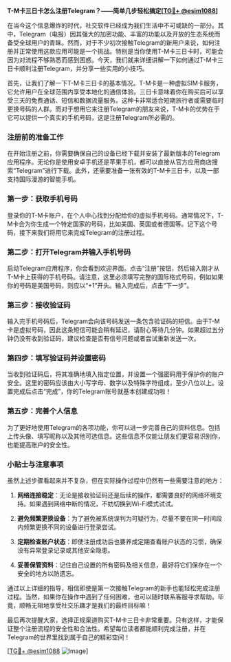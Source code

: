 **T-M卡三日卡怎么注册Telegram？——简单几步轻松搞定[[TG💪+ @esim1088](https://t.me/s/esim1088)]**

在当今这个信息爆炸的时代，社交软件已经成为我们生活中不可或缺的一部分。其中，Telegram（电报）因其强大的加密功能、丰富的功能以及开放的生态系统而备受全球用户的青睐。然而，对于不少初次接触Telegram的新用户来说，如何注册并正常使用这款应用可能是一个挑战。特别是当你使用T-M卡三日卡时，可能会因为对流程不够熟悉而感到困惑。今天，我们就来详细讲解一下如何通过T-M卡三日卡顺利注册Telegram，并分享一些实用的小技巧。

首先，让我们了解一下T-M卡三日卡的基本情况。T-M卡是一种虚拟SIM卡服务，它允许用户在全球范围内享受本地化的通信体验。三日卡意味着你在购买后可以享受三天的免费通话、短信和数据流量服务。这种卡非常适合短期旅行者或需要临时更换号码的人群。而对于想用它来注册Telegram的朋友来说，T-M卡的优势在于它可以提供一个真实的手机号码，这是注册Telegram所必需的。

### 注册前的准备工作

在开始注册之前，你需要确保自己的设备已经下载并安装了最新版本的Telegram应用程序。无论你是使用安卓手机还是苹果手机，都可以直接从官方应用商店搜索“Telegram”进行下载。此外，还需要准备一张有效的T-M卡三日卡，以及一部支持国际漫游的智能手机。

### 第一步：获取手机号码

登录你的T-M卡账户，在个人中心找到分配给你的虚拟手机号码。通常情况下，T-M卡会为你生成一个特定国家的号码，比如美国、英国或者德国等。记下这个号码，接下来我们将用它来完成Telegram的注册过程。

### 第二步：打开Telegram并输入手机号码

启动Telegram应用程序，你会看到欢迎界面。点击“注册”按钮，然后输入刚才从T-M卡上获得的手机号码。请注意，这里必须填写完整的国际格式号码，例如如果你的号码是美国号码，则应以“+1”开头。输入完成后，点击“下一步”。

### 第三步：接收验证码

输入完手机号码后，Telegram会向该号码发送一条包含验证码的短信。由于T-M卡是虚拟号码，因此这条短信可能会稍有延迟，请耐心等待几分钟。如果超过五分钟仍没有收到验证码，建议检查是否有信号问题或者尝试重新发送一次。

### 第四步：填写验证码并设置密码

当收到验证码后，将其准确地填入指定位置，并设置一个强密码用于保护你的账户安全。这里的密码应该由大小写字母、数字以及特殊字符组成，至少八位以上。设置完成后点击“完成”，你的Telegram账号就基本创建成功啦！

### 第五步：完善个人信息

为了更好地使用Telegram的各项功能，你可以进一步完善自己的资料信息。包括上传头像、填写昵称以及其他可选信息。这些信息不仅能让朋友们更容易识别你，也能提高账户的安全性。

### 小贴士与注意事项

虽然上述步骤看起来并不复杂，但在实际操作过程中仍然有一些需要注意的地方：

1. **网络连接稳定**：无论是接收验证码还是后续的操作，都需要良好的网络环境支持。如果遇到网络中断的情况，不妨切换到Wi-Fi模式试试。
   
2. **避免频繁更换设备**：为了避免被系统误判为可疑行为，尽量不要在同一时间段内频繁更换不同的设备进行登录尝试。

3. **定期检查账户状态**：即使注册成功后也要养成定期查看账户状态的习惯，确保没有异常登录记录或其他安全隐患。

4. **妥善保管资料**：记住自己设置的所有密码及相关信息，最好将它们保存在一个安全的地方以防遗忘。

通过以上详细的指导，相信即使是第一次接触Telegram的新手也能轻松完成注册过程。当然，如果你在操作中遇到了任何困难，也可以随时联系客服寻求帮助。毕竟，顺畅无阻地享受社交乐趣才是我们的最终目标嘛！

最后再次提醒大家，选择正规渠道购买T-M卡三日卡非常重要。只有这样，才能保证整个注册流程的安全性和合法性。希望每位读者都能顺利完成注册，并在Telegram的世界里找到属于自己的精彩空间！

[[TG💪+ @esim1088](https://t.me/s/esim1088) ![Image](https://i.postimg.cc/4NQfJmqS/Snipaste-2025-05-13-00-14-12.png)]